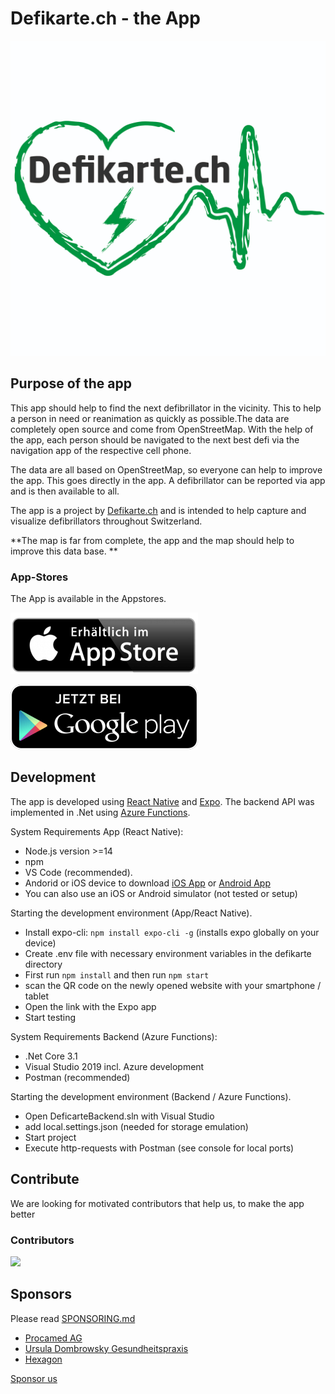 # Defikarte.ch - the App

![Picture](/app/defikarte/assets/icons/appstore.png)

## Purpose of the app

This app should help to find the next defibrillator in the vicinity. This to help a person in need or reanimation as quickly as possible.The data are completely open source and come from OpenStreetMap. With the help of the app, each person should be navigated to the next best defi via the navigation app of the respective cell phone.

The data are all based on OpenStreetMap, so everyone can help to improve the app. This goes directly in the app. A defibrillator can be reported via app and is then available to all.

The app is a project by [Defikarte.ch](https://www.defikarte.ch) and is intended to help capture and visualize defibrillators throughout Switzerland.

**The map is far from complete, the app and the map should help to improve this data base. **

### App-Stores

The App is available in the Appstores.

[![appstore.png](images/appstore.png)](https://apps.apple.com/us/app/defikarte-ch/id1549569525)

[![playstore.png](images/playstore.png)](https://play.google.com/store/apps/details?id=ch.defikarte.app)

## Development
The app is developed using [React Native](https://reactnative.dev/) and [Expo](https://expo.io). The backend API was implemented in .Net using [Azure Functions](https://docs.microsoft.com/en-us/azure/azure-functions/functions-overview).

System Requirements App (React Native):
* Node.js version >=14
* npm
* VS Code (recommended).
* Andorid or iOS device to download [iOS App](https://apps.apple.com/ch/app/expo-client/id982107779) or [Android App](https://play.google.com/store/apps/details?id=host.exp.exponent&hl=de_CH&gl=US)
* You can also use an iOS or Android simulator (not tested or setup)

Starting the development environment (App/React Native).
* Install expo-cli: `npm install expo-cli -g` (installs expo globally on your device)
* Create .env file with necessary environment variables in the defikarte directory
* First run `npm install` and then run `npm start`
* scan the QR code on the newly opened website with your smartphone / tablet
* Open the link with the Expo app
* Start testing

System Requirements Backend (Azure Functions):
* .Net Core 3.1
* Visual Studio 2019 incl. Azure development
* Postman (recommended)

Starting the development environment (Backend / Azure Functions).
* Open DeficarteBackend.sln with Visual Studio
* add local.settings.json (needed for storage emulation)
* Start project
* Execute http-requests with Postman (see console for local ports)

## Contribute

We are looking for motivated contributors that help us, to make the app better

### Contributors

<a href="https://github.com/chnuessli/defikarte.ch-app/graphs/contributors">
  <img src="https://contributors-img.web.app/image?repo=chnuessli/defikarte.ch-app" />
</a>

## Sponsors

Please read [SPONSORING.md](SPONSORING.md)

* [Procamed AG](https://www.procamed.ch)
* [Ursula Dombrowsky Gesundheitspraxis](http://www.dombrowsky.ch)
* [Hexagon](http://www.hexagonsi.com)

[Sponsor us](https://github.com/sponsors/chnuessli)